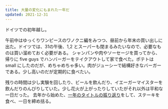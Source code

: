 ```yaml
---
title: 大量の変化にもまれた一年だ
updated: 2021-12-31
---
```


ドイツでの初年越し。

午前中はゆっくりワンピースのワノクニ編をみつつ、昼前から年末の買い出しに出た。ドイツでは、31の午後、1,2 とスーパーも閉まるみたいなので、必要なものは買い溜めておく必要がある。
シャンパンや肉やソーセージを買ってから、帰りに five guys でハンバーガーをテイクアウトして家で食べた。ポテトは small にしたのだが、めちゃめちゃ多い。肉がジューシーで結構好きなバーガーである。少し高いのだが定期的に食べたい。

残りの時間は少し実験を回したり、ビールを飲んだり、イエーガーマイスターを飲んだりのんびりしていた。少し花火が上がったりしていたがそれ以外は平和な一日だった。
去年から始めた、[一年のタイトルの振り返り](https://sotaro.io/ja/2021-title-award)をして、ステーキを食べ、一日を締め括る。
